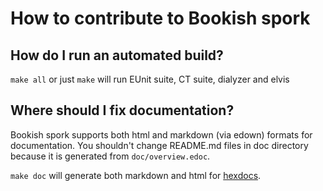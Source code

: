 # How to contribute to Bookish spork

## How do I run an automated build?

`make all` or just `make` will run EUnit suite, CT suite, dialyzer and elvis

## Where should I fix documentation?

Bookish spork supports both html and markdown (via edown) formats for documentation. You shouldn't change README.md files in doc directory because it is generated from `doc/overview.edoc`.

`make doc` will generate both markdown and html for [hexdocs](https://hexdocs.pm/bookish_spork/).
